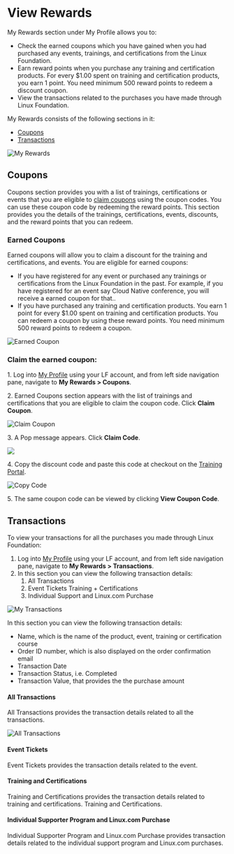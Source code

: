 # View Rewards

My Rewards section under My Profile allows you to:

* Check the earned coupons which you have gained when you had purchased any events, trainings, and certifications from the Linux Foundation.
* Earn reward points when you purchase any training and certification products. For every $1.00 spent on training and certification products, you earn 1 point. You need minimum 500 reward points to redeem a discount coupon.
* View the transactions related to the purchases you have made through Linux Foundation.&#x20;

My Rewards consists of the following sections in it:&#x20;

* [Coupons](view-rewards.md#coupons)
* [Transactions](view-rewards.md#transactions)

![My Rewards](../.gitbook/assets/my-rewards.png)

## Coupons

Coupons section provides you with a list of trainings, certifications or events that you are eligible to [claim coupons](view-rewards.md#claim-the-earned-coupon) using the coupon codes. You can use these coupon code by redeeming the reward points. This section provides you the details of the trainings, certifications, events, discounts, and the reward points that you can redeem.

### Earned Coupons

Earned coupons will allow you to claim a discount for the training and certifications, and events. You are eligible for earned coupons:

* If you have registered for any event or purchased any trainings or certifications from the Linux Foundation in the past. For example, if you have registered for an event say Cloud Native conference, you will receive a earned coupon for that..
* If you have purchased any training and certification products. You earn 1 point for every $1.00 spent on training and certification products. You can redeem a coupon by using these reward points. You need minimum 500 reward points to redeem a coupon.

![Earned Coupon](../.gitbook/assets/earnedcoupon.png)

### Claim the earned coupon:

1\. Log into [My Profile](https://openprofile.dev) using your LF account, and from left side navigation pane, navigate to **My Rewards > Coupons**.

2\. Earned Coupons section appears with the list of trainings and certifications that you are eligible to claim the coupon code. Click **Claim Coupon**.

![Claim Coupon](<../.gitbook/assets/claim coupon.png>)

3\. A Pop message appears. Click **Claim Code**.

![](<../.gitbook/assets/claim code.png>)

4\. Copy the discount code and paste this code at checkout on the [Training Portal](https://trainingportal.linuxfoundation.org).

![Copy Code](<../.gitbook/assets/copy coupo code.png>)

5\. The same coupon code can be viewed by clicking **View Coupon Code**.

## Transactions

To view your transactions for all the purchases you made through Linux Foundation:

1. Log into [My Profile](https://openprofile.dev) using your LF account, and from left side navigation pane, navigate to **My Rewards > Transactions**.
2. In this section you can view the following transaction details:&#x20;
   1. All Transactions&#x20;
   2. Event Tickets Training + Certifications
   3. Individual Support and Linux.com Purchase

![My Transactions](<../.gitbook/assets/my transactions.png>)

In this section you can view the following transaction details:&#x20;

* Name, which is the name of the product, event, training or certification course&#x20;
* Order ID number, which is also displayed on the order confirmation email&#x20;
* Transaction Date&#x20;
* Transaction Status, i.e. Completed&#x20;
* Transaction Value, that provides the the purchase amount

#### All Transactions&#x20;

All Transactions provides the transaction details related to all the transactions.

![All Transactions](<../.gitbook/assets/all transactions (1).png>)

#### Event Tickets

Event Tickets provides the transaction details related to the event.

#### Training and Certifications

Training and Certifications provides the transaction details related to training and certifications. Training and Certifications.

#### Individual Supporter Program and Linux.com Purchase

Individual Supporter Program and Linux.com Purchase provides transaction details related to the individual support program and Linux.com purchases.

